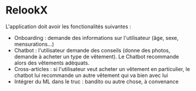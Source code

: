 # RelookX

L'application doit avoir les fonctionalités suivantes :
- Onboarding : demande des informations sur l'utilisateur (âge, sexe, mensurations...)
- Chatbot : l'utilisateur demande des conseils (donne des photos, demande à acheter un type de vêtement). Le Chatbot recommande alors des vêtements adéquats.
- Cross-articles : si l'utilisateur veut acheter un vêtement en particulier, le chatbot lui recommande un autre vêtement qui va bien avec lui
- Intégrer du ML dans le truc : bandito ou autre chose, à convenance